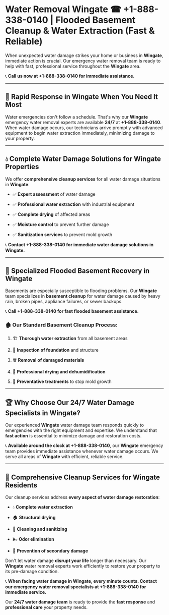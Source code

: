 # Water Removal Wingate ☎ +1-888-338-0140 | Flooded Basement Cleanup & Water Extraction (Fast & Reliable)

When unexpected water damage strikes your home or business in **Wingate**, immediate action is crucial. Our emergency water removal team is ready to help with fast, professional service throughout the **Wingate** area. 

📞 **Call us now at +1-888-338-0140 for immediate assistance.**
---
## 🚀 Rapid Response in Wingate When You Need It Most
Water emergencies don't follow a schedule. That's why our **Wingate** emergency water removal experts are available **24/7** at **+1-888-338-0140**. When water damage occurs, our technicians arrive promptly with advanced equipment to begin water extraction immediately, minimizing damage to your property.
---
## 💧 Complete Water Damage Solutions for Wingate Properties
We offer **comprehensive cleanup services** for all water damage situations in **Wingate**:
- ✅ **Expert assessment** of water damage  
- ✅ **Professional water extraction** with industrial equipment  
- ✅ **Complete drying** of affected areas  
- ✅ **Moisture control** to prevent further damage  
- ✅ **Sanitization services** to prevent mold growth  
📞 **Contact +1-888-338-0140 for immediate water damage solutions in Wingate.**
---
## 🌊 Specialized Flooded Basement Recovery in Wingate
Basements are especially susceptible to flooding problems. Our **Wingate** team specializes in **basement cleanup** for water damage caused by heavy rain, broken pipes, appliance failures, or sewer backups. 
📞 **Call +1-888-338-0140 for fast flooded basement assistance.**
### 🏚️ Our Standard Basement Cleanup Process:
1. 🏗️ **Thorough water extraction** from all basement areas  
2. 🔎 **Inspection of foundation** and structure  
3. 🗑️ **Removal of damaged materials**  
4. 💨 **Professional drying and dehumidification**  
5. 🚫 **Preventative treatments** to stop mold growth  
---
## 🏆 Why Choose Our 24/7 Water Damage Specialists in Wingate?
Our experienced **Wingate** water damage team responds quickly to emergencies with the right equipment and expertise. We understand that **fast action** is essential to minimize damage and restoration costs.
📞 **Available around the clock at +1-888-338-0140**, our **Wingate** emergency team provides immediate assistance whenever water damage occurs. We serve all areas of **Wingate** with efficient, reliable service.
---
## 🧹 Comprehensive Cleanup Services for Wingate Residents
Our cleanup services address **every aspect of water damage restoration**:
- 💧 **Complete water extraction**  
- 🏠 **Structural drying**  
- 🧼 **Cleaning and sanitizing**  
- 🌬️ **Odor elimination**  
- 🚫 **Prevention of secondary damage**  
Don't let water damage **disrupt your life** longer than necessary. Our **Wingate** water removal experts work efficiently to restore your property to its pre-damage condition.
📞 **When facing water damage in Wingate, every minute counts. Contact our emergency water removal specialists at +1-888-338-0140 for immediate service.**
Our **24/7 water damage team** is ready to provide the **fast response** and **professional care** your property needs.
